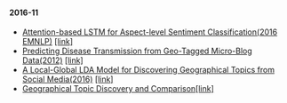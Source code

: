 #### 2016-11 

- [Attention-based LSTM for Aspect-level Sentiment Classification(2016 EMNLP)](notes/Attention-based-LSTM-for-Aspect-level-Sentiment-Classification.md)  [[link]](http://www.aclweb.org/anthology/D/D16/D16-1058.pdf)
- [Predicting Disease Transmission from Geo-Tagged Micro-Blog Data(2012)](notes/predicting-disease-transmission.md)  [[link]](http://cs.rochester.edu/u/kautz/papers/Sadilek-Kautz-Silenzio_Predicting-Disease-Transmission-from-Geo-Tagged-Micro-Blog-Data_AAAI-2012.pdf)
- [A Local-Global LDA Model for Discovering Geographical Topics from Social Media(2016)](notes/local-global-LDA-model.md)  [[link]](http://arxiv.org/pdf/1607.05806.pdf)
- [Geographical Topic Discovery and Comparison](notes/Geographical-Topic-Discovery-and-Comparison.md)[[link]](http://citeseerx.ist.psu.edu/viewdoc/download;jsessionid=DC434828DCC96B07DAAD521F3AB33679?doi=10.1.1.205.8539&rep=rep1&type=pdf)
